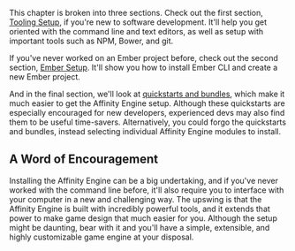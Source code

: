 <div class="with-aside">

This chapter is broken into three sections. Check out the first section, [Tooling Setup](#/api/engine/installation/tooling), if you're new to software development. It'll help you get oriented with the command line and text editors, as well as setup with important tools such as NPM, Bower, and git.

If you've never worked on an Ember project before, check out the second section, [Ember Setup](#/api/engine/installation/ember). It'll show you how to install Ember CLI and create a new Ember project.

And in the final section, we'll look at [quickstarts and bundles](#/api/engine/installation/quickstarts), which make it much easier to get the Affinity Engine setup. Although these quickstarts are especially encouraged for new developers, experienced devs may also find them to be useful time-savers. Alternatively, you could forgo the quickstarts and bundles, instead selecting individual Affinity Engine modules to install.

</div>

<aside class="aside javascript">

<h1>A Word of Encouragement</h1>

Installing the Affinity Engine can be a big undertaking, and if you've never worked with the command line before, it'll also require you to interface with your computer in a new and challenging way. The upswing is that the Affinity Engine is built with incredibly powerful tools, and it extends that power to make game design that much easier for you. Although the setup might be daunting, bear with it and you'll have a simple, extensible, and highly customizable game engine at your disposal.

</aside>
